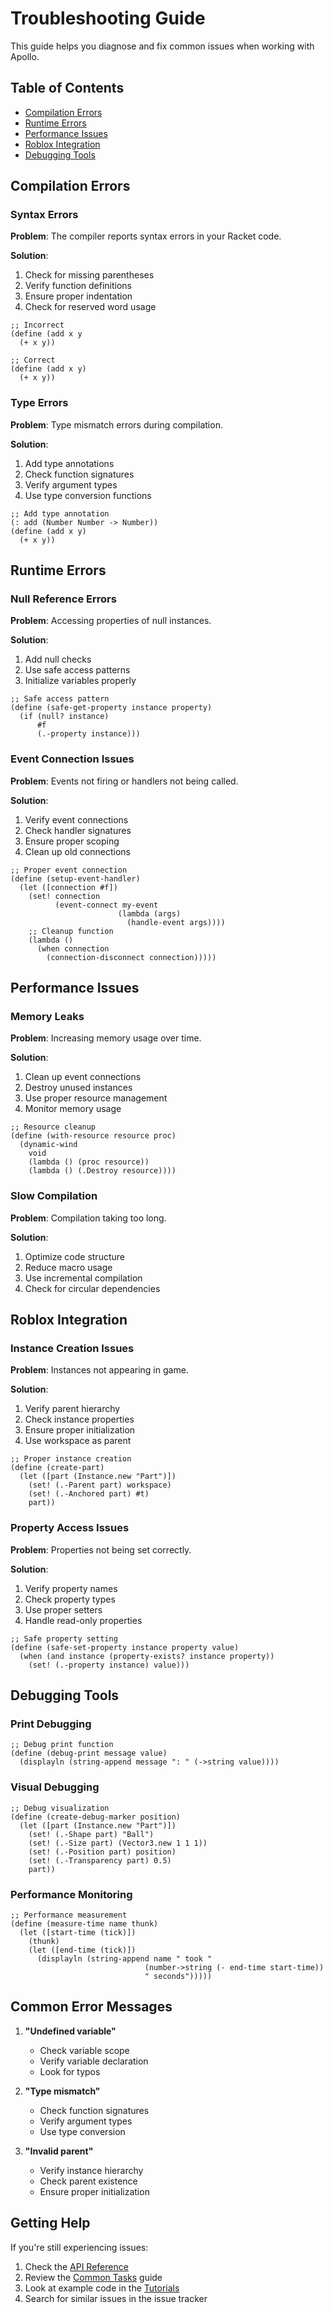 # Troubleshooting Guide

This guide helps you diagnose and fix common issues when working with Apollo.

## Table of Contents

- [Compilation Errors](#compilation-errors)
- [Runtime Errors](#runtime-errors)
- [Performance Issues](#performance-issues)
- [Roblox Integration](#roblox-integration)
- [Debugging Tools](#debugging-tools)

## Compilation Errors

### Syntax Errors

**Problem**: The compiler reports syntax errors in your Racket code.

**Solution**:
1. Check for missing parentheses
2. Verify function definitions
3. Ensure proper indentation
4. Check for reserved word usage

```racket
;; Incorrect
(define (add x y
  (+ x y))

;; Correct
(define (add x y)
  (+ x y))
```

### Type Errors

**Problem**: Type mismatch errors during compilation.

**Solution**:
1. Add type annotations
2. Check function signatures
3. Verify argument types
4. Use type conversion functions

```racket
;; Add type annotation
(: add (Number Number -> Number))
(define (add x y)
  (+ x y))
```

## Runtime Errors

### Null Reference Errors

**Problem**: Accessing properties of null instances.

**Solution**:
1. Add null checks
2. Use safe access patterns
3. Initialize variables properly

```racket
;; Safe access pattern
(define (safe-get-property instance property)
  (if (null? instance)
      #f
      (.-property instance)))
```

### Event Connection Issues

**Problem**: Events not firing or handlers not being called.

**Solution**:
1. Verify event connections
2. Check handler signatures
3. Ensure proper scoping
4. Clean up old connections

```racket
;; Proper event connection
(define (setup-event-handler)
  (let ([connection #f])
    (set! connection
          (event-connect my-event
                        (lambda (args)
                          (handle-event args))))
    ;; Cleanup function
    (lambda ()
      (when connection
        (connection-disconnect connection)))))
```

## Performance Issues

### Memory Leaks

**Problem**: Increasing memory usage over time.

**Solution**:
1. Clean up event connections
2. Destroy unused instances
3. Use proper resource management
4. Monitor memory usage

```racket
;; Resource cleanup
(define (with-resource resource proc)
  (dynamic-wind
    void
    (lambda () (proc resource))
    (lambda () (.Destroy resource))))
```

### Slow Compilation

**Problem**: Compilation taking too long.

**Solution**:
1. Optimize code structure
2. Reduce macro usage
3. Use incremental compilation
4. Check for circular dependencies

## Roblox Integration

### Instance Creation Issues

**Problem**: Instances not appearing in game.

**Solution**:
1. Verify parent hierarchy
2. Check instance properties
3. Ensure proper initialization
4. Use workspace as parent

```racket
;; Proper instance creation
(define (create-part)
  (let ([part (Instance.new "Part")])
    (set! (.-Parent part) workspace)
    (set! (.-Anchored part) #t)
    part))
```

### Property Access Issues

**Problem**: Properties not being set correctly.

**Solution**:
1. Verify property names
2. Check property types
3. Use proper setters
4. Handle read-only properties

```racket
;; Safe property setting
(define (safe-set-property instance property value)
  (when (and instance (property-exists? instance property))
    (set! (.-property instance) value)))
```

## Debugging Tools

### Print Debugging

```racket
;; Debug print function
(define (debug-print message value)
  (displayln (string-append message ": " (->string value))))
```

### Visual Debugging

```racket
;; Debug visualization
(define (create-debug-marker position)
  (let ([part (Instance.new "Part")])
    (set! (.-Shape part) "Ball")
    (set! (.-Size part) (Vector3.new 1 1 1))
    (set! (.-Position part) position)
    (set! (.-Transparency part) 0.5)
    part))
```

### Performance Monitoring

```racket
;; Performance measurement
(define (measure-time name thunk)
  (let ([start-time (tick)])
    (thunk)
    (let ([end-time (tick)])
      (displayln (string-append name " took " 
                              (number->string (- end-time start-time))
                              " seconds")))))
```

## Common Error Messages

1. **"Undefined variable"**
   - Check variable scope
   - Verify variable declaration
   - Look for typos

2. **"Type mismatch"**
   - Check function signatures
   - Verify argument types
   - Use type conversion

3. **"Invalid parent"**
   - Verify instance hierarchy
   - Check parent existence
   - Ensure proper initialization

## Getting Help

If you're still experiencing issues:

1. Check the [API Reference](../reference/api.md)
2. Review the [Common Tasks](../how-to-guides/common-tasks.md) guide
3. Look at example code in the [Tutorials](../tutorials/simple-game.md)
4. Search for similar issues in the issue tracker 